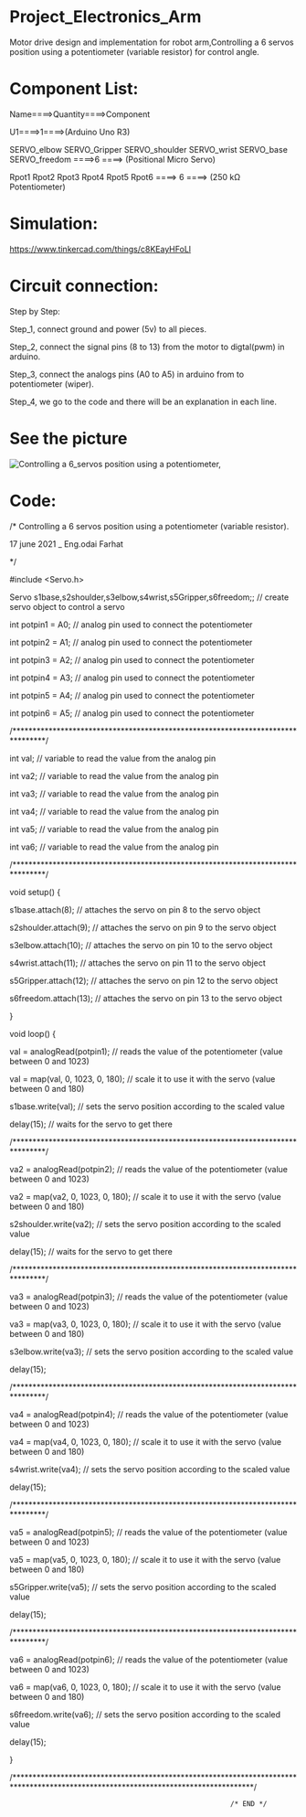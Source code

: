 # Project_Electronics_Arm

Motor drive design and implementation for robot arm,Controlling a 6 servos position using a potentiometer (variable resistor) for control angle.


# Component List:

Name====>Quantity====>Component

U1====>1====>(Arduino Uno R3)

SERVO_elbow SERVO_Gripper SERVO_shoulder SERVO_wrist SERVO_base SERVO_freedom ====>6 ====> (Positional Micro Servo)

Rpot1 Rpot2 Rpot3 Rpot4 Rpot5 Rpot6 ====> 6 ====> (250 kΩ Potentiometer)

# Simulation:

https://www.tinkercad.com/things/c8KEayHFoLl


# Circuit connection:

Step by Step:

Step_1, connect ground and power (5v) to all pieces.

Step_2, connect the signal pins (8 to 13) from the motor to digtal(pwm) in arduino.

Step_3, connect the analogs pins (A0 to A5) in arduino from to potentiometer (wiper).

Step_4, we go to the code and there will be an explanation in each line.

# See the picture

![Controlling a 6_servos position using a potentiometer,](https://user-images.githubusercontent.com/56201060/122440721-843bd800-cfa5-11eb-9f87-5c50ecd5b21a.png)


# Code:

/* Controlling a 6 servos position using a potentiometer (variable resistor).


   17 june 2021 _ Eng.odai Farhat

*/

#include <Servo.h>

Servo s1base,s2shoulder,s3elbow,s4wrist,s5Gripper,s6freedom;; // create servo object to control a servo

int potpin1 = A0; // analog pin used to connect the potentiometer

int potpin2 = A1; // analog pin used to connect the potentiometer

int potpin3 = A2; // analog pin used to connect the potentiometer

int potpin4 = A3; // analog pin used to connect the potentiometer

int potpin5 = A4; // analog pin used to connect the potentiometer

int potpin6 = A5; // analog pin used to connect the potentiometer

/********************************************************************************/

int val; // variable to read the value from the analog pin

int va2; // variable to read the value from the analog pin

int va3; // variable to read the value from the analog pin

int va4; // variable to read the value from the analog pin

int va5; // variable to read the value from the analog pin

int va6; // variable to read the value from the analog pin

/********************************************************************************/

void setup() {

s1base.attach(8); // attaches the servo on pin 8 to the servo object

s2shoulder.attach(9); // attaches the servo on pin 9 to the servo object

s3elbow.attach(10); // attaches the servo on pin 10 to the servo object

s4wrist.attach(11); // attaches the servo on pin 11 to the servo object

s5Gripper.attach(12); // attaches the servo on pin 12 to the servo object

s6freedom.attach(13); // attaches the servo on pin 13 to the servo object

}

void loop() {

val = analogRead(potpin1); // reads the value of the potentiometer (value between 0 and 1023)

val = map(val, 0, 1023, 0, 180); // scale it to use it with the servo (value between 0 and 180)

s1base.write(val); // sets the servo position according to the scaled value

delay(15); // waits for the servo to get there

/********************************************************************************/

va2 = analogRead(potpin2); // reads the value of the potentiometer (value between 0 and 1023)

va2 = map(va2, 0, 1023, 0, 180); // scale it to use it with the servo (value between 0 and 180)

s2shoulder.write(va2); // sets the servo position according to the scaled value

delay(15); // waits for the servo to get there

/********************************************************************************/

va3 = analogRead(potpin3); // reads the value of the potentiometer (value between 0 and 1023)

va3 = map(va3, 0, 1023, 0, 180); // scale it to use it with the servo (value between 0 and 180)

s3elbow.write(va3); // sets the servo position according to the scaled value

delay(15);

/********************************************************************************/

va4 = analogRead(potpin4); // reads the value of the potentiometer (value between 0 and 1023)

va4 = map(va4, 0, 1023, 0, 180); // scale it to use it with the servo (value between 0 and 180)

s4wrist.write(va4); // sets the servo position according to the scaled value

delay(15);

/********************************************************************************/

va5 = analogRead(potpin5); // reads the value of the potentiometer (value between 0 and 1023)

va5 = map(va5, 0, 1023, 0, 180); // scale it to use it with the servo (value between 0 and 180)

s5Gripper.write(va5); // sets the servo position according to the scaled value

delay(15);

/********************************************************************************/

va6 = analogRead(potpin6); // reads the value of the potentiometer (value between 0 and 1023)

va6 = map(va6, 0, 1023, 0, 180); // scale it to use it with the servo (value between 0 and 180)

s6freedom.write(va6); // sets the servo position according to the scaled value

delay(15);

}

/************************************************************************************************************************************/

                                                          /* END */
